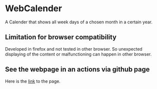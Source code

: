# WebCalender
A Calender that shows all week days of a chosen month in a certain year.

## Limitation for browser compatibility

Developed in firefox and not tested in other browser. So unexpected displaying of the content or malfunctioning can happen in other browser.

## See the webpage in an actions via github page

Here is the [link](https://boolpurist.github.io/WebCalender/) to the page.

